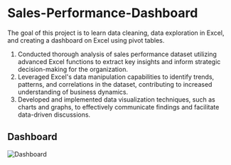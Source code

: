 # Sales-Performance-Dashboard

The goal of this project is to learn data cleaning, data exploration in Excel, and creating a dashboard on Excel using pivot tables.

1. Conducted thorough analysis of sales performance dataset utilizing advanced Excel functions to extract key insights and inform strategic decision-making for the organization.
2. Leveraged Excel's data manipulation capabilities to identify trends, patterns, and correlations in the dataset, contributing to increased understanding of business dynamics.
3. Developed and implemented data visualization techniques, such as charts and graphs, to effectively communicate findings and facilitate data-driven discussions.


## Dashboard
![Dashboard](https://user-images.githubusercontent.com/67477345/189384954-9dfe5a62-64ed-472f-883b-7d2418370fa4.png)
